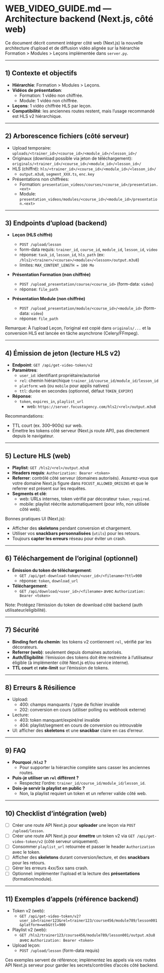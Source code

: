 # WEB_VIDEO_GUIDE.md — Architecture backend (Next.js, côté web)

Ce document décrit comment intégrer côté web (Next.js) la nouvelle architecture d’upload et de diffusion vidéo alignée sur la hiérarchie Formation > Modules > Leçons implémentée dans `server.py`.

---

## 1) Contexte et objectifs

- __Hiérarchie__: Formation > Modules > Leçons.
- __Vidéos de présentation__:
  - Formation: 1 vidéo non chiffrée.
  - Module: 1 vidéo non chiffrée.
- __Leçons__: 1 vidéo chiffrée HLS par leçon.
- __Compatibilité__: les anciennes routes restent, mais l’usage recommandé est HLS v2 hiérarchique.

---

## 2) Arborescence fichiers (côté serveur)

- Upload temporaire: `uploads/<trainer_id>/<course_id>/<module_id>/<lesson_id>/`
- Originaux (download possible via jeton de téléchargement): `originals/<trainer_id>/<course_id>/<module_id>/<lesson_id>/`
- HLS (chiffré): `hls/<trainer_id>/<course_id>/<module_id>/<lesson_id>/`
  - `output.m3u8`, `segment_XXX.ts`, `enc.key`
- Présentations non chiffrées:
  - Formation: `presentation_videos/courses/<course_id>/presentation.<ext>`
  - Module: `presentation_videos/modules/<course_id>/<module_id>/presentation.<ext>`

---

## 3) Endpoints d’upload (backend)

- __Leçon (HLS chiffré)__
  - `POST /upload/lesson`
  - form-data requis: `trainer_id`, `course_id`, `module_id`, `lesson_id`, `video`
  - réponse: `task_id`, `lesson_id`, `hls_path` (ex: `/hls2/<trainer>/<course>/<module>/<lesson>/output.m3u8`)
  - limites: `MAX_CONTENT_LENGTH = 100 Mo`

- __Présentation Formation (non chiffrée)__
  - `POST /upload_presentation/course/<course_id>` (form-data: `video`)
  - réponse: `file_path`

- __Présentation Module (non chiffrée)__
  - `POST /upload_presentation/module/<course_id>/<module_id>` (form-data: `video`)
  - réponse: `file_path`

Remarque: À l’upload Leçon, l’original est copié dans `originals/...` et la conversion HLS est lancée en tâche asynchrone (Celery/FFmpeg).

---

## 4) Émission de jeton (lecture HLS v2)

- __Endpoint__: `GET /api/get-video-token/v2`
- __Paramètres__:
  - `user_id`: identifiant propriétaire/autorisé
  - `rel`: chemin hiérarchique `trainer_id/course_id/module_id/lesson_id`
  - `platform`: `web` (ou `mobile` pour applis natives)
  - `ttl`: durée en secondes (optionnel, défaut `TOKEN_EXPIRY`)
- __Réponse__:
  - `token`, `expires_in`, `playlist_url`
    - web: `https://server.focustagency.com/hls2/<rel>/output.m3u8`

Recommandations:
- TTL court (ex. 300–900s) sur web.
- Émettre les tokens côté serveur (Next.js route API), pas directement depuis le navigateur.

---

## 5) Lecture HLS (web)

- __Playlist__: `GET /hls2/<rel>/output.m3u8`
- __Headers requis__: `Authorization: Bearer <token>`
- __Referrer__: contrôlé côté serveur (domaines autorisés). Assurez-vous que votre domaine Next.js figure dans `FOCUST_ALLOWED_ORIGINS` et que le referrer est présent sur les requêtes.
- __Segments et clé__:
  - web: URLs internes, token vérifié par décorateur `token_required`.
  - mobile: playlist réécrite automatiquement (pour info, non utilisée côté web).

Bonnes pratiques UI (Next.js):
- Afficher des __skeletons__ pendant conversion et chargement.
- Utiliser vos __snackbars personnalisées__ (`utils`) pour les retours.
- Toujours __capter les erreurs__ réseau pour éviter un crash.

---

## 6) Téléchargement de l’original (optionnel)

- __Émission du token de téléchargement__:
  - `GET /api/get-download-token/<user_id>/<filename>?ttl=900`
  - réponse: `token`, `download_url`
- __Téléchargement__:
  - `GET /api/download/<user_id>/<filename>` avec `Authorization: Bearer <token>`

Note: Protégez l’émission du token de download côté backend (auth utilisateur/eligibilité).

---

## 7) Sécurité

- __Binding fort du chemin__: les tokens v2 contiennent `rel`, vérifié par les décorateurs.
- __Referrer (web)__: seulement depuis domaines autorisés.
- __Auth/Éligibilité__: l’émission des tokens doit être restreinte à l’utilisateur éligible (à implémenter côté Next.js et/ou service interne).
- __TTL court__ et __rate-limit__ sur l’émission de tokens.

---

## 8) Erreurs & Résilience

- Upload:
  - 400: champs manquants / type de fichier invalide
  - 202: conversion en cours (utiliser polling ou webhook externe)
- Lecture:
  - 403: token manquant/expiré/rel invalide
  - 404: playlist/segment en cours de conversion ou introuvable
- UI: afficher des __skeletons__ et une __snackbar__ claire en cas d’erreur.

---

## 9) FAQ

- __Pourquoi `/hls2` ?__
  - Pour supporter la hiérarchie complète sans casser les anciennes routes.
- __Puis-je utiliser un `rel` différent ?__
  - Respectez l’ordre: `trainer_id/course_id/module_id/lesson_id`.
- __Dois-je servir la playlist en public ?__
  - Non, la playlist requiert un token et un referrer valide côté web.

---

## 10) Checklist d’intégration (web)

- [ ] Créer une route API Next.js pour __uploader__ une leçon via `POST /upload/lesson`.
- [ ] Créer une route API Next.js pour __émettre__ un token v2 via `GET /api/get-video-token/v2` (côté serveur uniquement).
- [ ] Consommer `playlist_url` retournée et passer le header `Authorization` avec le token.
- [ ] Afficher des __skeletons__ durant conversion/lecture, et des __snackbars__ pour les retours.
- [ ] Gérer les erreurs 4xx/5xx sans crash.
- [ ] Optionnel: implémenter l’upload et la lecture des __présentations__ (formation/module).

---

## 11) Exemples d’appels (référence backend)

- Token v2 (web):
  - `GET /api/get-video-token/v2?user_id=trainer123&rel=trainer123/course456/module789/lesson001&platform=web&ttl=900`
- Playlist v2 (web):
  - `GET /hls2/trainer123/course456/module789/lesson001/output.m3u8` avec `Authorization: Bearer <token>`
- Upload leçon:
  - `POST /upload/lesson` (form-data requis)

Ces exemples servent de référence; implémentez les appels via vos routes API Next.js serveur pour garder les secrets/contrôles d’accès côté backend.
